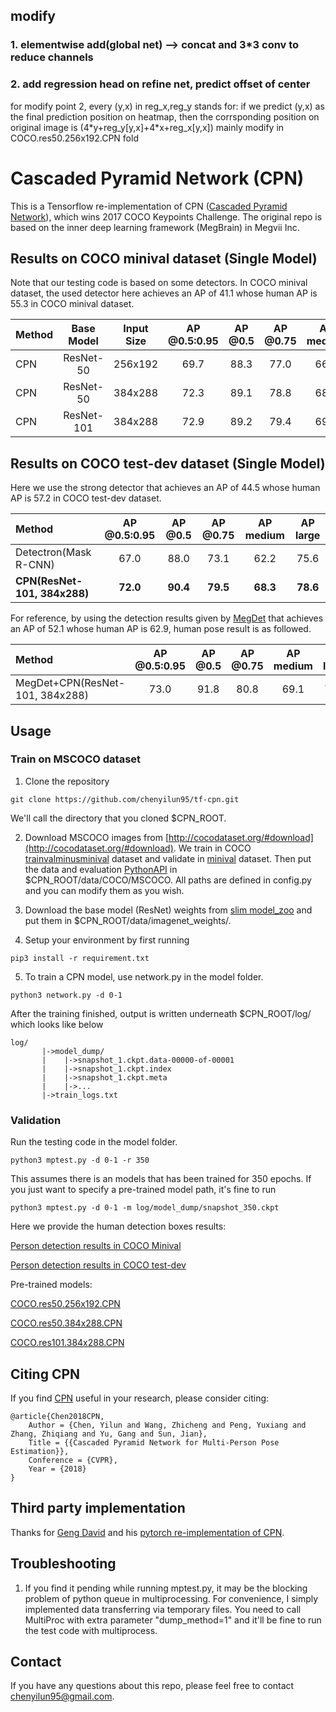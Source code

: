 ## modify
### 1. elementwise add(global net) --> concat and 3\*3 conv to reduce channels
### 2. add regression head on refine net, predict offset of center
for modify point 2, every (y,x) in reg_x,reg_y stands for: if we predict (y,x) as the final prediction position on heatmap, then the corrsponding position on original image is (4\*y+reg_y[y,x]+4\*x+reg_x[y,x])
mainly modify in COCO.res50.256x192.CPN fold



# Cascaded Pyramid Network (CPN)

This is a Tensorflow re-implementation of CPN ([Cascaded Pyramid Network](https://arxiv.org/abs/1711.07319)), which wins 2017 COCO Keypoints Challenge. The original repo is based on the inner deep learning framework (MegBrain) in Megvii Inc.

## Results on COCO minival dataset (Single Model)
Note that our testing code is based on some detectors. In COCO minival dataset, the used detector here achieves an AP of 41.1 whose human AP is 55.3 in COCO minival dataset.
<center>

| Method | Base Model | Input Size | AP @0.5:0.95 | AP @0.5 | AP @0.75 | AP medium | AP large |
|:-------|:--------:|:-----:|:-------:|:-------:|:-------:|:-------:|:-------:|
| CPN | ResNet-50 | 256x192 | 69.7 | 88.3 | 77.0 | 66.2 | 76.1 |
| CPN | ResNet-50 | 384x288 | 72.3 | 89.1 | 78.8 | 68.4 | 79.1 |
| CPN | ResNet-101 | 384x288 | 72.9 | 89.2 | 79.4 | 69.1 | 79.9 | 

</center>

## Results on COCO test-dev dataset (Single Model)
Here we use the strong detector that achieves an AP of 44.5 whose human AP is 57.2 in COCO test-dev dataset.

<center>

| Method | AP @0.5:0.95 | AP @0.5 | AP @0.75 | AP medium | AP large |
|:-------|:-------:|:-------:|:-------:|:-------:|:-------:|
| Detectron(Mask R-CNN) | 67.0 | 88.0 | 73.1 | 62.2 | 75.6 |
| **CPN(ResNet-101, 384x288)** | **72.0** | **90.4** | **79.5** | **68.3** | **78.6** |

</center>

For reference, by using the detection results given by [MegDet](https://arxiv.org/abs/1711.07240) that achieves an AP of 52.1 whose human AP is 62.9, human pose result is as followed.

<center>

| Method | AP @0.5:0.95 | AP @0.5 | AP @0.75 | AP medium | AP large |
|:-------|:-------:|:-------:|:-------:|:-------:|:-------:|
| MegDet+CPN(ResNet-101, 384x288) | 73.0 | 91.8 | 80.8 | 69.1 | 78.7 |

</center>

## Usage

### Train on MSCOCO dataset
1. Clone the repository
```
git clone https://github.com/chenyilun95/tf-cpn.git
```
We'll call the directory that you cloned $CPN_ROOT.

2. Download MSCOCO images from [http://cocodataset.org/#download](http://cocodataset.org/#download). We train in COCO [trainvalminusminival](https://drive.google.com/drive/folders/15loPFQCMQnJqLK1viSMeIwTFT-KbNzdG?usp=sharing) dataset and validate in [minival](https://drive.google.com/drive/folders/15loPFQCMQnJqLK1viSMeIwTFT-KbNzdG?usp=sharing) dataset. Then put the data and evaluation [PythonAPI](https://github.com/cocodataset/cocoapi/tree/master/PythonAPI) in $CPN_ROOT/data/COCO/MSCOCO. All paths are defined in config.py and you can modify them as you wish.

3. Download the base model (ResNet) weights from [slim model_zoo](https://github.com/tensorflow/models/tree/master/research/slim) and put them in $CPN_ROOT/data/imagenet_weights/. 

4. Setup your environment by first running
```
pip3 install -r requirement.txt
```

5. To train a CPN model, use network.py in the model folder.
```
python3 network.py -d 0-1
```
After the training finished, output is written underneath $CPN_ROOT/log/ which looks like below
```
log/
       |->model_dump/
       |    |->snapshot_1.ckpt.data-00000-of-00001
       |    |->snapshot_1.ckpt.index
       |    |->snapshot_1.ckpt.meta
       |    |->...
       |->train_logs.txt
```

### Validation
Run the testing code in the model folder. 
```
python3 mptest.py -d 0-1 -r 350
```
This assumes there is an models that has been trained for 350 epochs. If you just want to specify a pre-trained model path, it's fine to run
```
python3 mptest.py -d 0-1 -m log/model_dump/snapshot_350.ckpt
```

Here we provide the human detection boxes results:

[Person detection results in COCO Minival](https://drive.google.com/drive/folders/1BllF9--dN9uV3FRROcmuIbwNCcn7cCP0?usp=sharing)

[Person detection results in COCO test-dev](https://drive.google.com/open?id=1RNnWuLjLuqzemYzOjuoihQvLrBdwiVnu)

Pre-trained models:

[COCO.res50.256x192.CPN](https://drive.google.com/drive/folders/16hoq9KBVtR_zpJ1xUKweB-tbjFrao4sL?usp=sharing)

[COCO.res50.384x288.CPN](https://drive.google.com/drive/folders/1wP2agjJkDaBLl_1UcTmlmyl2Vw3CKlJa?usp=sharing)

[COCO.res101.384x288.CPN](https://drive.google.com/drive/folders/1X0kcPG1KSn3aeWm9fvqVMziGK3XIvJv9?usp=sharing)

## Citing CPN
If you find [CPN](https://arxiv.org/abs/1711.07319) useful in your research, please consider citing:

    @article{Chen2018CPN,
        Author = {Chen, Yilun and Wang, Zhicheng and Peng, Yuxiang and Zhang, Zhiqiang and Yu, Gang and Sun, Jian},
        Title = {{Cascaded Pyramid Network for Multi-Person Pose Estimation}},
        Conference = {CVPR},
        Year = {2018}
    }

## Third party implementation
Thanks for [Geng David](https://github.com/GengDavid) and his [pytorch re-implementation of CPN](https://github.com/GengDavid/pytorch-cpn).

## Troubleshooting
1. If you find it pending while running mptest.py, it may be the blocking problem of python queue in multiprocessing. For convenience, I simply implemented data transferring via temporary files. You need to call MultiProc with extra parameter "dump_method=1" and it'll be fine to run the test code with multiprocess.

## Contact
If you have any questions about this repo, please feel free to contact chenyilun95@gmail.com.

